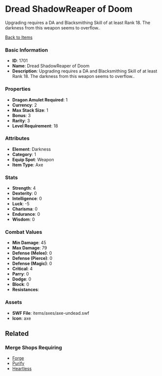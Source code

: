 # Dread ShadowReaper of Doom

Upgrading requires a DA and Blacksmithing Skill of at least Rank 18. The darkness from this weapon seems to overflow..

[Back to Items](../items.md)

### Basic Information

- **ID**: 1701
- **Name**: Dread ShadowReaper of Doom
- **Description**: Upgrading requires a DA and Blacksmithing Skill of at least Rank 18. The darkness from this weapon seems to overflow..

### Properties

- **Dragon Amulet Required**: 1
- **Currency**: 2
- **Max Stack Size**: 1
- **Bonus**: 3
- **Rarity**: 3
- **Level Requirement**: 18

### Attributes

- **Element**: Darkness
- **Category**: 1
- **Equip Spot**: Weapon
- **Item Type**: Axe

### Stats

- **Strength**: 4
- **Dexterity**: 0
- **Intelligence**: 0
- **Luck**: -5
- **Charisma**: 0
- **Endurance**: 0
- **Wisdom**: 0

### Combat Values

- **Min Damage**: 45
- **Max Damage**: 79
- **Defense (Melee)**: 0
- **Defense (Pierce)**: 0
- **Defense (Magic)**: 0
- **Critical**: 4
- **Parry**: 0
- **Dodge**: 0
- **Block**: 0
- **Resistances**: 

### Assets

- **SWF File**: items/axes/axe-undead.swf
- **Icon**: axe

## Related

### Merge Shops Requiring

- [Forge](../merge-shops/32-forge.md)
- [Purify](../merge-shops/39-purify.md)
- [Heartless](../merge-shops/55-heartless.md)

